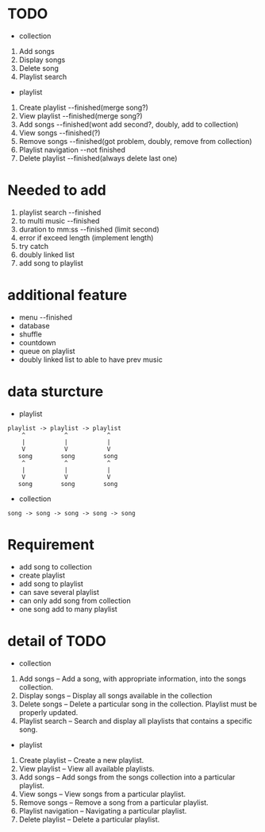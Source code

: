 # TODO
- collection
1. Add songs
2. Display songs
3. Delete song
4. Playlist search

- playlist
1. Create playlist      --finished(merge song?)
2. View playlist        --finished(merge song?)
3. Add songs            --finished(wont add second?, doubly, add to collection)
4. View songs           --finished(?)
5. Remove songs         --finished(got problem, doubly, remove from collection)
6. Playlist navigation  --not finished
7. Delete playlist      --finished(always delete last one)

# Needed to add
1. playlist search          --finished
2. to multi music           --finished
3. duration to mm:ss        --finished (limit second)
4. error if exceed length   (implement length)
5. try catch
6. doubly linked list
7. add song to playlist


# additional feature
- menu              --finished
- database
- shuffle
- countdown
- queue on playlist
- doubly linked list to able to have prev music 

# data sturcture
- playlist
```
playlist -> playlist -> playlist
    ^           ^           ^
    |           |           |
    V           V           V
   song        song        song
    ^           ^           ^
    |           |           |
    V           V           V
   song        song        song
```
- collection
```
song -> song -> song -> song -> song
```

# Requirement
- add song to collection
- create playlist
- add song to playlist
- can save several playlist
- can only add song from collection
- one song add to many playlist

# detail of TODO
- collection
1. Add songs – Add a song, with appropriate information, into the songs collection.
2. Display songs – Display all songs available in the collection
3. Delete songs – Delete a particular song in the collection. Playlist must be
properly updated.
4. Playlist search – Search and display all playlists that contains a specific song.

- playlist
1. Create playlist – Create a new playlist.
2. View playlist – View all available playlists.
3. Add songs – Add songs from the songs collection into a particular playlist.
4. View songs – View songs from a particular playlist.
5. Remove songs – Remove a song from a particular playlist.
6. Playlist navigation – Navigating a particular playlist.
7. Delete playlist – Delete a particular playlist.

